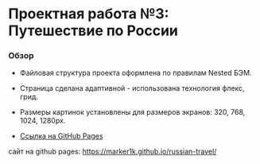 # Проектная работа №3: Путешествие по России

### Обзор
* Файловая структура проекта оформлена по правилам Nested БЭМ.
* Страница сделана адаптивной - использована технология флекс, грид.
* Pазмеры картинок установлены для размеров экранов: 320, 768, 1024, 1280px.

* [Ссылка на GitHub Pages](https://github.com/Sher-Kon/russian-travel.git)

сайт на github pages: https://marker1k.github.io/russian-travel/